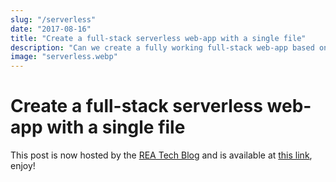 ```yaml
---
slug: "/serverless"
date: "2017-08-16"
title: "Create a full-stack serverless web-app with a single file"
description: "Can we create a fully working full-stack web-app based on RESTful services with a single file?"
image: "serverless.webp"
---
```


# Create a full-stack serverless web-app with a single file

This post is now hosted by the [REA Tech Blog](http://rea.tech/) and is
available at [this link](http://rea.tech/create-a-full-stack-serverless-web-app-with-a-single-file/),
enjoy!